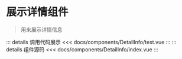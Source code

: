 # 展示详情组件

> 用来展示详情信息

<script setup>
import DetailInfo from "/components/DetailInfo/test.vue"
</script>

<DetailInfo></DetailInfo>

::: details 调用代码展示
<<< docs/components/DetailInfo/test.vue
:::
::: details 组件源码
<<< docs/components/DetailInfo/index.vue
:::
